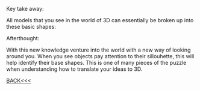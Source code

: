 Key take away:

All models that you see in the world of 3D can essentially be broken up into these basic shapes:

Afterthought:

With this new knowledge venture into the world with a new way of looking around you. When you see objects pay attention to their sillouhette, this will help identify their base shapes. This is one of many pieces of the puzzle when understanding how to translate your ideas to 3D.

[BACK<<<](../README.md)
